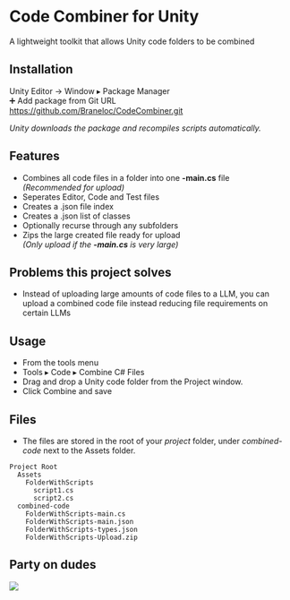 ﻿# Code Combiner for Unity

A lightweight toolkit that allows Unity code folders to be combined

## Installation

Unity Editor → Window ▸ Package Manager<br>
➕ Add package from Git URL<br>
https://github.com/Braneloc/CodeCombiner.git

_Unity downloads the package and recompiles scripts automatically._

## Features

- Combines all code files in a folder into one **-main.cs** file <br>_(Recommended for upload)_
- Seperates Editor, Code and Test files
- Creates a .json file index
- Creates a .json list of classes
- Optionally recurse through any subfolders
- Zips the large created file ready for upload <br>_(Only upload if the **-main.cs** is very large)_

## Problems this project solves

- Instead of uploading large amounts of code files to a LLM, you can upload a combined code file instead reducing file requirements on certain LLMs

## Usage

- From the tools menu
- Tools ▸ Code ▸ Combine C# Files
- Drag and drop a Unity code folder from the Project window.
- Click Combine and save

## Files
- The files are stored in the root of your _project_ folder, under _combined-code_ next to the Assets folder.<br>

```
Project Root
  Assets
    FolderWithScripts
      script1.cs
      script2.cs
  combined-code
    FolderWithScripts-main.cs
    FolderWithScripts-main.json
    FolderWithScripts-types.json
    FolderWithScripts-Upload.zip

```

## Party on dudes  
![](https://avatars.githubusercontent.com/u/9757397?s=96&v=4)
